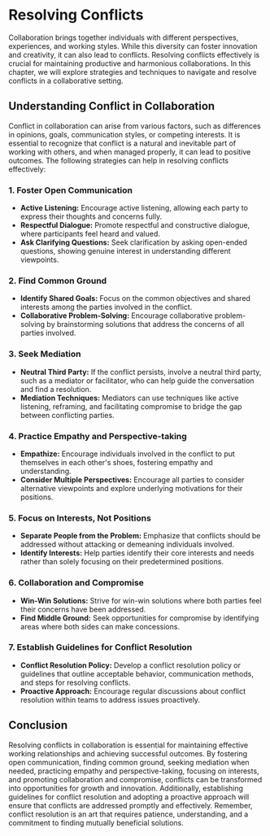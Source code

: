 Resolving Conflicts
============================

Collaboration brings together individuals with different perspectives, experiences, and working styles. While this diversity can foster innovation and creativity, it can also lead to conflicts. Resolving conflicts effectively is crucial for maintaining productive and harmonious collaborations. In this chapter, we will explore strategies and techniques to navigate and resolve conflicts in a collaborative setting.

Understanding Conflict in Collaboration
---------------------------------------

Conflict in collaboration can arise from various factors, such as differences in opinions, goals, communication styles, or competing interests. It is essential to recognize that conflict is a natural and inevitable part of working with others, and when managed properly, it can lead to positive outcomes. The following strategies can help in resolving conflicts effectively:

### 1. Foster Open Communication

* **Active Listening:** Encourage active listening, allowing each party to express their thoughts and concerns fully.
* **Respectful Dialogue:** Promote respectful and constructive dialogue, where participants feel heard and valued.
* **Ask Clarifying Questions:** Seek clarification by asking open-ended questions, showing genuine interest in understanding different viewpoints.

### 2. Find Common Ground

* **Identify Shared Goals:** Focus on the common objectives and shared interests among the parties involved in the conflict.
* **Collaborative Problem-Solving:** Encourage collaborative problem-solving by brainstorming solutions that address the concerns of all parties involved.

### 3. Seek Mediation

* **Neutral Third Party:** If the conflict persists, involve a neutral third party, such as a mediator or facilitator, who can help guide the conversation and find a resolution.
* **Mediation Techniques:** Mediators can use techniques like active listening, reframing, and facilitating compromise to bridge the gap between conflicting parties.

### 4. Practice Empathy and Perspective-taking

* **Empathize:** Encourage individuals involved in the conflict to put themselves in each other's shoes, fostering empathy and understanding.
* **Consider Multiple Perspectives:** Encourage all parties to consider alternative viewpoints and explore underlying motivations for their positions.

### 5. Focus on Interests, Not Positions

* **Separate People from the Problem:** Emphasize that conflicts should be addressed without attacking or demeaning individuals involved.
* **Identify Interests:** Help parties identify their core interests and needs rather than solely focusing on their predetermined positions.

### 6. Collaboration and Compromise

* **Win-Win Solutions:** Strive for win-win solutions where both parties feel their concerns have been addressed.
* **Find Middle Ground:** Seek opportunities for compromise by identifying areas where both sides can make concessions.

### 7. Establish Guidelines for Conflict Resolution

* **Conflict Resolution Policy:** Develop a conflict resolution policy or guidelines that outline acceptable behavior, communication methods, and steps for resolving conflicts.
* **Proactive Approach:** Encourage regular discussions about conflict resolution within teams to address issues proactively.

Conclusion
----------

Resolving conflicts in collaboration is essential for maintaining effective working relationships and achieving successful outcomes. By fostering open communication, finding common ground, seeking mediation when needed, practicing empathy and perspective-taking, focusing on interests, and promoting collaboration and compromise, conflicts can be transformed into opportunities for growth and innovation. Additionally, establishing guidelines for conflict resolution and adopting a proactive approach will ensure that conflicts are addressed promptly and effectively. Remember, conflict resolution is an art that requires patience, understanding, and a commitment to finding mutually beneficial solutions.
